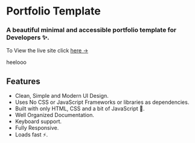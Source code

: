 # Portfolio Template

### A beautiful minimal and accessible portfolio template for Developers ✨.

To View the live site click [here &rarr;](https://manoharrao13.vercel.app/)

<div>heelooo</div>

## Features

- Clean, Simple and Modern UI Design.
- Uses No CSS or JavaScript Frameworks or libraries as dependencies.
- Built with only HTML, CSS and a bit of JavaScript 🔨.
- Well Organized Documentation.
- Keyboard support.
- Fully Responsive.
- Loads fast ⚡.


